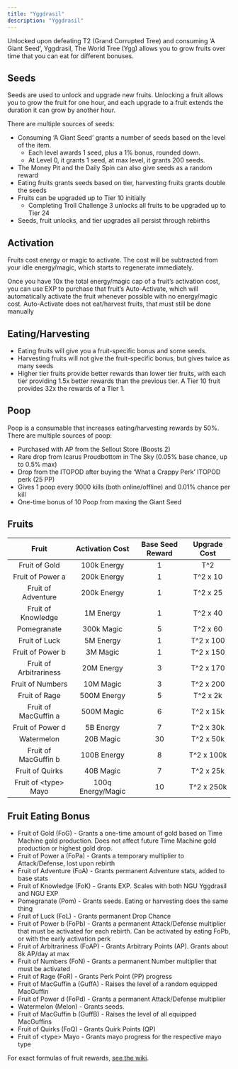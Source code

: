 ```yaml
---
title: "Yggdrasil"
description: "Yggdrasil"
---
```


Unlocked upon defeating T2 (Grand Corrupted Tree) and consuming ‘A Giant Seed’, Yggdrasil, The World Tree (Ygg) allows you to grow fruits over time that you can eat for different bonuses.

## Seeds

Seeds are used to unlock and upgrade new fruits. Unlocking a fruit allows you to grow the fruit for one hour, and each upgrade to a fruit extends the duration it can grow by another hour.

There are multiple sources of seeds:
- Consuming ‘A Giant Seed’ grants a number of seeds based on the level of the item.
    - Each level awards 1 seed, plus a 1% bonus, rounded down.
    - At Level 0, it grants 1 seed, at max level, it grants 200 seeds.
- The Money Pit and the Daily Spin can also give seeds as a random reward
- Eating fruits grants seeds based on tier, harvesting fruits grants double the seeds
- Fruits can be upgraded up to Tier 10 initially
    - Completing Troll Challenge 3 unlocks all fruits to be upgraded up to Tier 24
- Seeds, fruit unlocks, and tier upgrades all persist through rebirths

## Activation

Fruits cost energy or magic to activate. The cost will be subtracted from your idle energy/magic, which starts to regenerate immediately.

Once you have 10x the total energy/magic cap of a fruit’s activation cost, you can use EXP to purchase that fruit’s Auto-Activate, which will automatically activate the fruit whenever possible with no energy/magic cost. Auto-Activate does not eat/harvest fruits, that must still be done manually

## Eating/Harvesting 

- Eating fruits will give you a fruit-specific bonus and some seeds.
- Harvesting fruits will not give the fruit-specific bonus, but gives twice as many seeds
- Higher tier fruits provide better rewards than lower tier fruits, with each tier providing 1.5x better rewards than the previous tier. A Tier 10 fruit provides 32x the rewards of a Tier 1.

## Poop

Poop is a consumable that increases eating/harvesting rewards by 50%.   
There are multiple sources of poop:
- Purchased with AP from the Sellout Store (Boosts 2)
- Rare drop from Icarus Proudbottom in The Sky (0.05% base chance, up to 0.5% max)
- Drop from the ITOPOD after buying the ‘What a Crappy Perk’ ITOPOD perk (25 PP)
- Gives 1 poop every 9000 kills (both online/offline) and 0.01% chance per kill
- One-time bonus of 10 Poop from maxing the Giant Seed

## Fruits

| Fruit                  | Activation Cost   | Base Seed Reward | Upgrade Cost |
| :--------------------: | :---------------: | :--------------: | :----------: |
| Fruit of Gold          | 100k Energy       | 1                | T^2          |
| Fruit of Power a       | 200k Energy       | 1                | T^2 x 10     |
| Fruit of Adventure     | 200k Energy       | 1                | T^2 x 25     |
| Fruit of Knowledge     | 1M Energy         | 1                | T^2 x 40     |
| Pomegranate            | 300k Magic        | 5                | T^2 x 60     |
| Fruit of Luck          | 5M Energy         | 1                | T^2 x 100    |
| Fruit of Power b       | 3M Magic          | 1                | T^2 x 150    |
| Fruit of Arbitrariness | 20M Energy        | 3                | T^2 x 170    |
| Fruit of Numbers       | 10M Magic         | 3                | T^2 x 200    |
| Fruit of Rage          | 500M Energy       | 5                | T^2 x 2k     |
| Fruit of MacGuffin a   | 500M Magic        | 6                | T^2 x 15k    |
| Fruit of Power d       | 5B Energy         | 7                | T^2 x 30k    |
| Watermelon             | 20B Magic         | 30               | T^2 x 50k    |
| Fruit of MacGuffin b   | 100B Energy       | 8                | T^2 x 100k   |
| Fruit of Quirks        | 40B Magic         | 7                | T^2 x 25k    |
| Fruit of \<type\> Mayo | 100q Energy/Magic | 10               | T^2 x 250k   |

## Fruit Eating Bonus

- Fruit of Gold (FoG) - Grants a one-time amount of gold based on Time Machine gold production. Does not affect future Time Machine gold production or highest gold drop.
- Fruit of Power a (FoPa) - Grants a temporary multiplier to Attack/Defense, lost upon rebirth
- Fruit of Adventure (FoA) - Grants permanent Adventure stats, added to base stats
- Fruit of Knowledge (FoK) - Grants EXP. Scales with both NGU Yggdrasil and NGU EXP
- Pomegranate (Pom) - Grants seeds. Eating or harvesting does the same thing
- Fruit of Luck (FoL) - Grants permanent Drop Chance
- Fruit of Power b (FoPb) - Grants a permanent Attack/Defense multiplier that must be activated for each rebirth. Can be activated by eating FoPb, or with the early activation perk
- Fruit of Arbitrariness (FoAP) - Grants Arbitrary Points (AP). Grants about 8k AP/day at max
- Fruit of Numbers (FoN) - Grants a permanent Number multiplier that must be activated
- Fruit of Rage (FoR) - Grants Perk Point (PP) progress
- Fruit of MacGuffin a (GuffA) - Raises the level of a random equipped MacGuffin
- Fruit of Power d (FoPd) - Grants a permanent Attack/Defense multiplier
- Watermelon (Melon) - Grants seeds.
- Fruit of MacGuffin b (GuffB) - Raises the level of all equipped MacGuffins
- Fruit of Quirks (FoQ) - Grants Quirk Points (QP)
- Fruit of \<type\> Mayo - Grants mayo progress for the respective mayo type

For exact formulas of fruit rewards, [see the wiki](https://ngu-idle.fandom.com/wiki/Yggdrasil#Nerdy_Formulas).